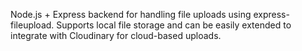 Node.js + Express backend for handling file uploads using express-fileupload. Supports local file storage and can be easily extended to integrate with Cloudinary for cloud-based uploads.